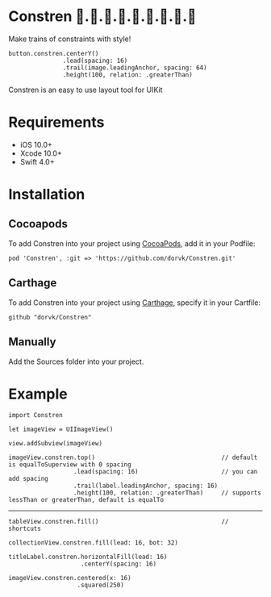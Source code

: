# Constren 🚂.🚃.🚋.🚃.🚋.🚃.🚋.🚃.🚋
Make trains of constraints with style!

    button.constren.centerY()
                   .lead(spacing: 16)
                   .trail(image.leadingAnchor, spacing: 64)
                   .height(100, relation: .greaterThan)
                       
Constren is an easy to use layout tool for UIKit

# Requirements

- iOS 10.0+
- Xcode 10.0+
- Swift 4.0+
                   
# Installation

## Cocoapods

To add Constren into your project using [CocoaPods](https://cocoapods.org/), add it in your Podfile:

    pod 'Constren', :git => 'https://github.com/dorvk/Constren.git'
    
## Carthage

To add Constren into your project using [Carthage](https://github.com/Carthage/Carthage), specify it in your Cartfile:

    github "dorvk/Constren"
    
## Manually

Add the Sources folder into your project.

# Example

    import Constren
    
    let imageView = UIImageView()
    
    view.addSubview(imageView)

    imageView.constren.top()                                   // default is equalToSuperview with 0 spacing
                      .lead(spacing: 16)                       // you can add spacing
                      .trail(label.leadingAnchor, spacing: 16) 
                      .height(100, relation: .greaterThan)     // supports lessThan or greaterThan, default is equalTo
 -----------
                      
    tableView.constren.fill()                                  // shortcuts
    
    collectionView.constren.fill(lead: 16, bot: 32)
    
    titleLabel.constren.horizontalFill(lead: 16)
                        .centerY(spacing: 16)
                        
    imageView.constren.centered(x: 16)
                       .squared(250)

